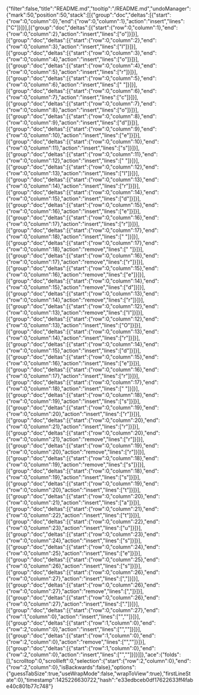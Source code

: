 {"filter":false,"title":"README.md","tooltip":"/README.md","undoManager":{"mark":50,"position":50,"stack":[[{"group":"doc","deltas":[{"start":{"row":0,"column":0},"end":{"row":0,"column":1},"action":"insert","lines":["C"]}]}],[{"group":"doc","deltas":[{"start":{"row":0,"column":1},"end":{"row":0,"column":2},"action":"insert","lines":["o"]}]}],[{"group":"doc","deltas":[{"start":{"row":0,"column":2},"end":{"row":0,"column":3},"action":"insert","lines":["l"]}]}],[{"group":"doc","deltas":[{"start":{"row":0,"column":3},"end":{"row":0,"column":4},"action":"insert","lines":["o"]}]}],[{"group":"doc","deltas":[{"start":{"row":0,"column":4},"end":{"row":0,"column":5},"action":"insert","lines":["r"]}]}],[{"group":"doc","deltas":[{"start":{"row":0,"column":5},"end":{"row":0,"column":6},"action":"insert","lines":[" "]}]}],[{"group":"doc","deltas":[{"start":{"row":0,"column":6},"end":{"row":0,"column":7},"action":"insert","lines":["c"]}]}],[{"group":"doc","deltas":[{"start":{"row":0,"column":7},"end":{"row":0,"column":8},"action":"insert","lines":["o"]}]}],[{"group":"doc","deltas":[{"start":{"row":0,"column":8},"end":{"row":0,"column":9},"action":"insert","lines":["d"]}]}],[{"group":"doc","deltas":[{"start":{"row":0,"column":9},"end":{"row":0,"column":10},"action":"insert","lines":["e"]}]}],[{"group":"doc","deltas":[{"start":{"row":0,"column":10},"end":{"row":0,"column":11},"action":"insert","lines":["s"]}]}],[{"group":"doc","deltas":[{"start":{"row":0,"column":11},"end":{"row":0,"column":12},"action":"insert","lines":[" "]}]}],[{"group":"doc","deltas":[{"start":{"row":0,"column":12},"end":{"row":0,"column":13},"action":"insert","lines":["I"]}]}],[{"group":"doc","deltas":[{"start":{"row":0,"column":13},"end":{"row":0,"column":14},"action":"insert","lines":["r"]}]}],[{"group":"doc","deltas":[{"start":{"row":0,"column":14},"end":{"row":0,"column":15},"action":"insert","lines":["d"]}]}],[{"group":"doc","deltas":[{"start":{"row":0,"column":15},"end":{"row":0,"column":16},"action":"insert","lines":["e"]}]}],[{"group":"doc","deltas":[{"start":{"row":0,"column":16},"end":{"row":0,"column":17},"action":"insert","lines":["r"]}]}],[{"group":"doc","deltas":[{"start":{"row":0,"column":17},"end":{"row":0,"column":18},"action":"insert","lines":[" "]}]}],[{"group":"doc","deltas":[{"start":{"row":0,"column":17},"end":{"row":0,"column":18},"action":"remove","lines":[" "]}]}],[{"group":"doc","deltas":[{"start":{"row":0,"column":16},"end":{"row":0,"column":17},"action":"remove","lines":["r"]}]}],[{"group":"doc","deltas":[{"start":{"row":0,"column":15},"end":{"row":0,"column":16},"action":"remove","lines":["e"]}]}],[{"group":"doc","deltas":[{"start":{"row":0,"column":14},"end":{"row":0,"column":15},"action":"remove","lines":["d"]}]}],[{"group":"doc","deltas":[{"start":{"row":0,"column":13},"end":{"row":0,"column":14},"action":"remove","lines":["r"]}]}],[{"group":"doc","deltas":[{"start":{"row":0,"column":12},"end":{"row":0,"column":13},"action":"remove","lines":["I"]}]}],[{"group":"doc","deltas":[{"start":{"row":0,"column":12},"end":{"row":0,"column":13},"action":"insert","lines":["O"]}]}],[{"group":"doc","deltas":[{"start":{"row":0,"column":13},"end":{"row":0,"column":14},"action":"insert","lines":["r"]}]}],[{"group":"doc","deltas":[{"start":{"row":0,"column":14},"end":{"row":0,"column":15},"action":"insert","lines":["d"]}]}],[{"group":"doc","deltas":[{"start":{"row":0,"column":15},"end":{"row":0,"column":16},"action":"insert","lines":["e"]}]}],[{"group":"doc","deltas":[{"start":{"row":0,"column":16},"end":{"row":0,"column":17},"action":"insert","lines":["r"]}]}],[{"group":"doc","deltas":[{"start":{"row":0,"column":17},"end":{"row":0,"column":18},"action":"insert","lines":[" "]}]}],[{"group":"doc","deltas":[{"start":{"row":0,"column":18},"end":{"row":0,"column":19},"action":"insert","lines":["s"]}]}],[{"group":"doc","deltas":[{"start":{"row":0,"column":19},"end":{"row":0,"column":20},"action":"insert","lines":["r"]}]}],[{"group":"doc","deltas":[{"start":{"row":0,"column":20},"end":{"row":0,"column":21},"action":"insert","lines":["r"]}]}],[{"group":"doc","deltas":[{"start":{"row":0,"column":20},"end":{"row":0,"column":21},"action":"remove","lines":["r"]}]}],[{"group":"doc","deltas":[{"start":{"row":0,"column":19},"end":{"row":0,"column":20},"action":"remove","lines":["r"]}]}],[{"group":"doc","deltas":[{"start":{"row":0,"column":18},"end":{"row":0,"column":19},"action":"remove","lines":["s"]}]}],[{"group":"doc","deltas":[{"start":{"row":0,"column":18},"end":{"row":0,"column":19},"action":"insert","lines":["s"]}]}],[{"group":"doc","deltas":[{"start":{"row":0,"column":19},"end":{"row":0,"column":20},"action":"insert","lines":["t"]}]}],[{"group":"doc","deltas":[{"start":{"row":0,"column":20},"end":{"row":0,"column":21},"action":"insert","lines":["a"]}]}],[{"group":"doc","deltas":[{"start":{"row":0,"column":21},"end":{"row":0,"column":22},"action":"insert","lines":["t"]}]}],[{"group":"doc","deltas":[{"start":{"row":0,"column":22},"end":{"row":0,"column":23},"action":"insert","lines":["u"]}]}],[{"group":"doc","deltas":[{"start":{"row":0,"column":23},"end":{"row":0,"column":24},"action":"insert","lines":["s"]}]}],[{"group":"doc","deltas":[{"start":{"row":0,"column":24},"end":{"row":0,"column":25},"action":"insert","lines":["e"]}]}],[{"group":"doc","deltas":[{"start":{"row":0,"column":25},"end":{"row":0,"column":26},"action":"insert","lines":["s"]}]}],[{"group":"doc","deltas":[{"start":{"row":0,"column":26},"end":{"row":0,"column":27},"action":"insert","lines":[","]}]}],[{"group":"doc","deltas":[{"start":{"row":0,"column":26},"end":{"row":0,"column":27},"action":"remove","lines":[","]}]}],[{"group":"doc","deltas":[{"start":{"row":0,"column":26},"end":{"row":0,"column":27},"action":"insert","lines":["."]}]}],[{"group":"doc","deltas":[{"start":{"row":0,"column":27},"end":{"row":1,"column":0},"action":"insert","lines":["",""]}]}],[{"group":"doc","deltas":[{"start":{"row":1,"column":0},"end":{"row":2,"column":0},"action":"insert","lines":["",""]}]}],[{"group":"doc","deltas":[{"start":{"row":1,"column":0},"end":{"row":2,"column":0},"action":"remove","lines":["",""]}]}],[{"group":"doc","deltas":[{"start":{"row":1,"column":0},"end":{"row":2,"column":0},"action":"insert","lines":["",""]}]}]]},"ace":{"folds":[],"scrolltop":0,"scrollleft":0,"selection":{"start":{"row":2,"column":0},"end":{"row":2,"column":0},"isBackwards":false},"options":{"guessTabSize":true,"useWrapMode":false,"wrapToView":true},"firstLineState":0},"timestamp":1425226630722,"hash":"e33edbceb0df17622633ff4fabe40c801b77c748"}